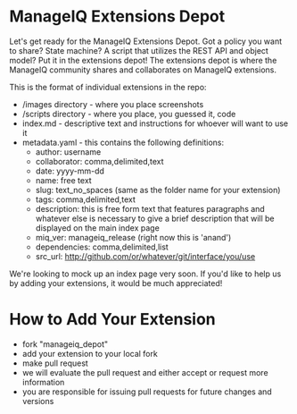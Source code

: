 ManageIQ Extensions Depot
=========================

Let's get ready for the ManageIQ Extensions Depot. Got a policy you want to share? State machine? A script that utilizes the REST API and object model? Put it in the extensions depot! The extensions depot is where the ManageIQ community shares and collaborates on ManageIQ extensions. 

This is the format of individual extensions in the repo:

- /images directory - where you place screenshots
- /scripts directory - where you place, you guessed it, code
- index.md - descriptive text and instructions for whoever will want to use it
- metadata.yaml - this contains the following definitions:
    - author: username
    - collaborator: comma,delimited,text
    - date: yyyy-mm-dd
    - name: free text
    - slug: text_no_spaces (same as the folder name for your extension)
    - tags: comma,delimited,text
    - description:
      this is free form text that features paragraphs and whatever else is necessary to give a brief description that will be displayed on the main index page
    - miq_ver: manageiq_release (right now this is 'anand')
    - dependencies: comma,delimited,list
    - src_url: http://github.com/or/whatever/git/interface/you/use

We're looking to mock up an index page very soon. If you'd like to help us by adding your extensions, it would be much appreciated!

How to Add Your Extension
=========================

- fork "manageiq_depot"
- add your extension to your local fork
- make pull request
- we will evaluate the pull request and either accept or request more information
- you are responsible for issuing pull requests for future changes and versions



